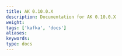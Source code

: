 ```yaml
---
title: AK 0.10.0.X
description: Documentation for AK 0.10.0.X
weight: 
tags: ['kafka', 'docs']
aliases: 
keywords: 
type: docs
---
```


